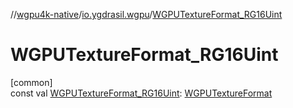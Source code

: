 //[wgpu4k-native](../../index.md)/[io.ygdrasil.wgpu](index.md)/[WGPUTextureFormat_RG16Uint](-w-g-p-u-texture-format_-r-g16-uint.md)

# WGPUTextureFormat_RG16Uint

[common]\
const val [WGPUTextureFormat_RG16Uint](-w-g-p-u-texture-format_-r-g16-uint.md): [WGPUTextureFormat](-w-g-p-u-texture-format/index.md)